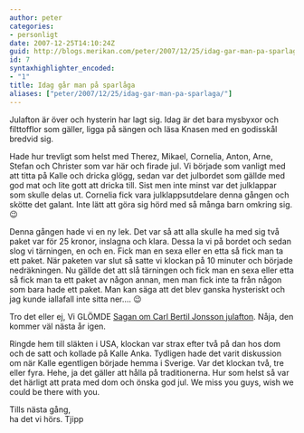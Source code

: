 ```yaml
---
author: peter
categories:
- personligt
date: 2007-12-25T14:10:24Z
guid: http://blogs.merikan.com/peter/2007/12/25/idag-gar-man-pa-sparlaga/
id: 7
syntaxhighlighter_encoded:
- "1"
title: Idag går man på sparlåga
aliases: ["peter/2007/12/25/idag-gar-man-pa-sparlaga/"]
---
```


Julafton är över och hysterin har lagt sig. Idag är det bara mysbyxor och filttofflor som gäller, ligga på sängen och läsa Knasen med en godisskål bredvid sig.

Hade hur trevligt som helst med Therez, Mikael, Cornelia, Anton, Arne, Stefan och Christer som var här och firade jul. Vi började som vanligt med att titta på Kalle och dricka glögg, sedan var det julbordet som gällde med god mat och lite gott att dricka till. Sist men inte minst var det julklappar som skulle delas ut. Cornelia fick vara julklappsutdelare denna gången och skötte det galant. Inte lätt att göra sig hörd med så många barn omkring sig. 😉

Denna gången hade vi en ny lek. Det var så att alla skulle ha med sig två paket var för 25 kronor, inslagna och klara. Dessa la vi på bordet och sedan slog vi tärningen, en och en. Fick man en sexa eller en etta så fick man ta ett paket. När paketen var slut så satte vi klockan på 10 minuter och började nedräkningen. Nu gällde det att slå tärningen och fick man en sexa eller etta så fick man ta ett paket av någon annan, men man fick inte ta från någon som bara hade ett paket. Man kan säga att det blev ganska hysteriskt och jag kunde iallafall inte sitta ner…. 😉

Tro det eller ej, Vi GLÖMDE [Sagan om Carl Bertil Jonsson julafton](http://sv.wikipedia.org/wiki/Sagan_om_Karl-Bertil_Jonssons_julafton). Nåja, den kommer väl nästa år igen.

Ringde hem till släkten i USA, klockan var strax efter två på dan hos dom och de satt och kollade på Kalle Anka. Tydligen hade det varit diskussion om när Kalle egentligen började hemma i Sverige. Var det klockan två, tre eller fyra. Hehe, ja det gäller att hålla på traditionerna. Hur som helst så var det härligt att prata med dom och önska god jul. We miss you guys, wish we could be there with you.

Tills nästa gång,  
ha det vi hörs. Tjipp

